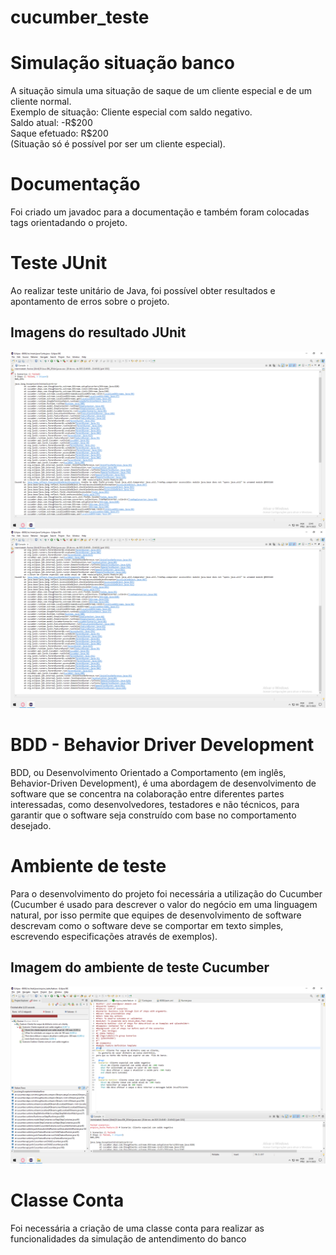 # cucumber_teste
<h1>Simulação situação banco</h1>
<p>A situação simula uma situação de saque de um cliente especial e de um cliente normal.<br>
Exemplo de situação: Cliente especial com saldo negativo.<br>
                     Saldo atual: -R$200 <br>
                     Saque efetuado: R$200 <br>
(Situação só é possível por ser um cliente especial).  
</p>
<h1>Documentação</h1>
<p>Foi criado um javadoc para a documentação e também foram colocadas tags orientadando o projeto.</p>
<h1>Teste JUnit</h1>
<p>Ao realizar teste unitário de Java, foi possível obter resultados e apontamento de erros sobre o projeto.</p>
<h2>Imagens do resultado JUnit</h2>
<img src="result_console_JUnit.png" >
<img src="result_console_JUnit2.png">
<h1>BDD - Behavior Driver Development</h1>
<p>BDD, ou Desenvolvimento Orientado a Comportamento (em inglês, Behavior-Driven Development), é uma abordagem de desenvolvimento de software que se concentra na colaboração entre diferentes partes interessadas, como desenvolvedores, testadores e não técnicos, para garantir que o software seja construído com base no comportamento desejado.</p>
<h1>Ambiente de teste</h1>
<p>Para o desenvolvimento do projeto foi necessária a utilização do Cucumber (Cucumber é usado para descrever o valor do negócio em uma linguagem natural, por isso permite que equipes de desenvolvimento de software descrevam como o software deve se comportar em texto simples, escrevendo especificações através de exemplos).</p>
<h2>Imagem do ambiente de teste Cucumber</h2>
<img src="ambiente_teste.png">
<h1>Classe Conta</h1>
<p>Foi necessária a criação de uma classe conta para realizar as funcionalidades da simulação de antendimento do banco</p>
